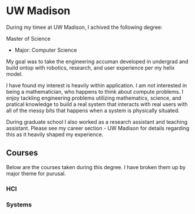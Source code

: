 # UW Madison
During my timee at UW Madison, I achived the following degree:

Master of Science
- Major: Computer Science

My goal was to take the engineering accuman developed in undergrad and build ontop with robotics, research, and user experience per my helix model.

I have found my interest is heavily within application. I am not interested in being a mathematician, who happens to think about compute problems. I enjoy tackling engineering problems utilizing mathematics, science, and pratical knowledge to build a real system that interacts with real users with all of the messy bits that happens when a system is physically situated.

During graduate school I also worked as a research assistant and teaching assistant. Please see my career section - UW Madison for details regarding this as it heavily shaped my experience.

## Courses
Below are the courses taken during this degree. I have broken them up by major theme for purusal.

### HCI



### Systems


